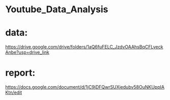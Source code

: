 # Youtube_Data_Analysis
# data: 
https://drive.google.com/drive/folders/1aQ6fuFELC_JzdvOAAhsBqCFLyeckAnbe?usp=drive_link
# report: 
https://docs.google.com/document/d/1jC9jDFQwrSUXjedubv58OuNKUppIAKtn/edit
